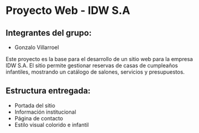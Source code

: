 # Proyecto Web - IDW S.A

## Integrantes del grupo:
- Gonzalo Villarroel


Este proyecto es la base para el desarrollo de un sitio web para la empresa IDW S.A. El sitio permite gestionar reservas de casas de cumpleaños infantiles, mostrando un catálogo de salones, servicios y presupuestos.

## Estructura entregada:
- Portada del sitio
- Información institucional
- Página de contacto
- Estilo visual colorido e infantil



